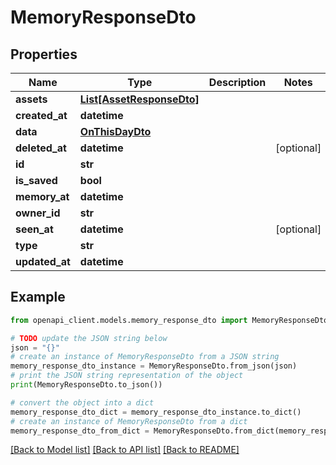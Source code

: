 # MemoryResponseDto


## Properties

Name | Type | Description | Notes
------------ | ------------- | ------------- | -------------
**assets** | [**List[AssetResponseDto]**](AssetResponseDto.md) |  | 
**created_at** | **datetime** |  | 
**data** | [**OnThisDayDto**](OnThisDayDto.md) |  | 
**deleted_at** | **datetime** |  | [optional] 
**id** | **str** |  | 
**is_saved** | **bool** |  | 
**memory_at** | **datetime** |  | 
**owner_id** | **str** |  | 
**seen_at** | **datetime** |  | [optional] 
**type** | **str** |  | 
**updated_at** | **datetime** |  | 

## Example

```python
from openapi_client.models.memory_response_dto import MemoryResponseDto

# TODO update the JSON string below
json = "{}"
# create an instance of MemoryResponseDto from a JSON string
memory_response_dto_instance = MemoryResponseDto.from_json(json)
# print the JSON string representation of the object
print(MemoryResponseDto.to_json())

# convert the object into a dict
memory_response_dto_dict = memory_response_dto_instance.to_dict()
# create an instance of MemoryResponseDto from a dict
memory_response_dto_from_dict = MemoryResponseDto.from_dict(memory_response_dto_dict)
```
[[Back to Model list]](../README.md#documentation-for-models) [[Back to API list]](../README.md#documentation-for-api-endpoints) [[Back to README]](../README.md)


